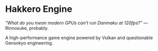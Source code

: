# Hakkero Engine  
*"What do you mean modern GPUs can’t run Danmaku at 120fps?"* — Rinnosuke, probably.

A high-performance game engine powered by Vulkan and questionable Gensokyo engineering.  
